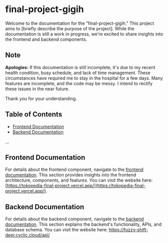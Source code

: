 # final-project-gigih

Welcome to the documentation for the "final-project-gigih." This project aims to [briefly describe the purpose of the project]. While the documentation is still a work in progress, we're excited to share insights into the frontend and backend components.

## Note

**Apologies:** If this documentation is still incomplete, it's due to my recent health condition, busy schedule, and lack of time management. These circumstances have required me to stay in the hospital for a few days. Many features are incomplete, and the code may be messy. I intend to rectify these issues in the near future.

Thank you for your understanding.

## Table of Contents

- [Frontend Documentation](./frontend/README.md)
- [Backend Documentation](./backend/README.md)

...

## Frontend Documentation

For details about the frontend component, navigate to the [frontend documentation](./frontend/README.md). This section provides insights into the frontend architecture, components, and features. You can visit the website here: [https://tokopedia-final-project.vercel.app/](https://tokopedia-final-project.vercel.app/).

## Backend Documentation

For details about the backend component, navigate to the [backend documentation](./backend/README.md). This section explains the backend's functionality, APIs, and database schema.
You can visit the website here: https://fuzzy-shift-deer.cyclic.cloud/api/
